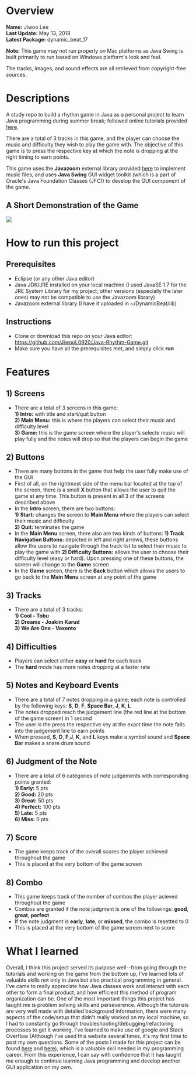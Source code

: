 # Overview
**Name:** Jiwoo Lee  
**Last Update:** May 13, 2018   
**Latest Package:** dynamic_beat_17

**Note:** This game may not run properly on Mac platforms as Java Swing is built primarily to run based on Windows platform's look and feel.

The tracks, images, and sound effects are all retrieved from copyright-free sources.

# Descriptions
A study repo to build a rhythm game in Java as a personal project to learn Java programming during summer break; followed online tutorials provided [here](https://blog.naver.com/ndb796/220997028385).

There are a total of 3 tracks in this game, and the player can choose the music and difficulty they wish to play the game with. The objective of this game is to press the respective key at which the note is dropping at the right timing to earn points.

This game uses the **Javazoom** external library provided [here](http://www.javazoom.net/index.shtml) to implement music files, and uses **Java Swing** GUI widget toolkit (which is a part of Oracle's Java Foundation Classes (JFC)) to develop the GUI component of the game.


## A Short Demonstration of the Game
![](DynamicBeat.gif)


# How to run this project
## Prerequisites
* Eclipse (or any other Java editor)
* Java JDK/JRE installed on your local machine (I used JavaSE 1.7 for the JRE System Library for my project; other versions (especially the later ones) may not be compatible to use the Javazoom library)
* Javazoom external library (I have it uploaded in ~/DynamicBeat/lib)

## Instructions
* Clone or download this repo on your Java editor: https://github.com/JiwooL0920/Java-Rhythm-Game.git
* Make sure you have all the prerequisites met, and simply click **run**


# Features
## 1) Screens
* There are a total of 3 screens in this game:  
    **1) Intro:** with title and start/quit button  
    **2) Main Menu:** this is where the players can select their music and difficulty level  
    **3) Game:** this is the game screen where the player's selecte music will play fully and the notes will drop so that the players can begin the game

## 2) Buttons
* There are many buttons in the game that help the user fully make use of the GUI
* First of all, on the rightmost side of the menu bar located at the top of the screen, there is a small **X** button that allows the user to quit the game at any time. This button is present in all 3 of the screens described above
* In the **Intro** screen, there are two buttons:   
    **1) Start:** changes the screen to **Main Menu** where the players can select their music and difficulty  
    **2) Quit:** terminates the game
* In the **Main Menu** screen, there also are two kinds of buttons:
    **1) Track Navigation Buttons:** depicted in left and right arrows, these buttons allow the users to navigate through the track list to select their music to play the game with
    **2) Difficulty Buttons:** allows the user to choose their difficulty level (easy or hard). Upon pressing one of these buttons, the screen will change to the **Game** screen 
* In the **Game** screen, there is the **Back** button which allows the users to go back to the **Main Menu** screen at any point of the game

## 3) Tracks
* There are a total of 3 tracks:   
    **1) Cool - Tobu**  
    **2) Dreams - Joakim Karud**  
    **3) We Are One - Vexento**  

## 4) Difficulties
* Players can select either **easy** or **hard** for each track 
* The **hard** mode has more notes dropping at a faster rate

## 5) Notes and Keyboard Events
* There are a total of 7 notes dropping in a game; each note is controlled by the following keys: **S**, **D**, **F**, **Space Bar**, **J**, **K**, **L**
* The notes dropped reach the judgement line (the red line at the bottom of the game screen) in 1 second
* The user is the press the respective key at the exact time the note falls into the judgement line to earn points
* When pressed, **S**, **D**, **F**,**J**, **K**, and **L** keys make a symbol sound and **Space Bar** makes a snare drum sound


## 6) Judgment of the Note
* There are a total of 6 categories of note judgements with corresponding points granted:  
    **1) Early:** 5 pts  
    **2) Good:** 20 pts  
    **3) Great:** 50 pts  
    **4) Perfect:** 100 pts   
    **5) Late:** 5 pts  
    **6) Miss:** 0 pts  

## 7) Score
* The game keeps track of the overall scores the player achieved throughout the game
* This is placed at the very bottom of the game screen 

## 8) Combo
* This game keeps track of the number of combos the player acieved throughout the game
* Combos are granted if the note judgment is one of the followings: **good**, **great**, **perfect**
* If the note judgment is **early**, **late**, or **missed**, the combo is resetted to 0
* This is placed at the very bottom of the game screen next to score

# What I learned 
Overall, I think this project served its purpose well--from going through the tutorials and working on the game from the bottom up, I've learned lots of valuable skills not only in Java but also practical programming in general. I've came to really appreciate how Java classes work and interact with each other to form a final product, and how efficient this method of program organization can be. One of the most important things this project has taught me is problem solving skills and perseverence. Although the tutorials are very well made with detailed background information, there were many aspects of the code/setup that didn't really worked on my local machine, so I had to constantly go through troubleshooting/debugging/refactoring processes to get it working. I've learned to make use of google and Stack Overflow (Although I've used this website several times, it's my first time to post my own questions. Some of the posts I made for this project can be found [here](https://stackoverflow.com/questions/56013975/im-having-trouble-importing-javazoom-library-in-eclipse) and [here](https://stackoverflow.com/questions/56028383/java-menubar-hiding-background-image)), which is a valuable skill needed in my programming career. From this experience, I can say with confidence that it has taught me enough to continue learning Java programming and develop another GUI application on my own. 
